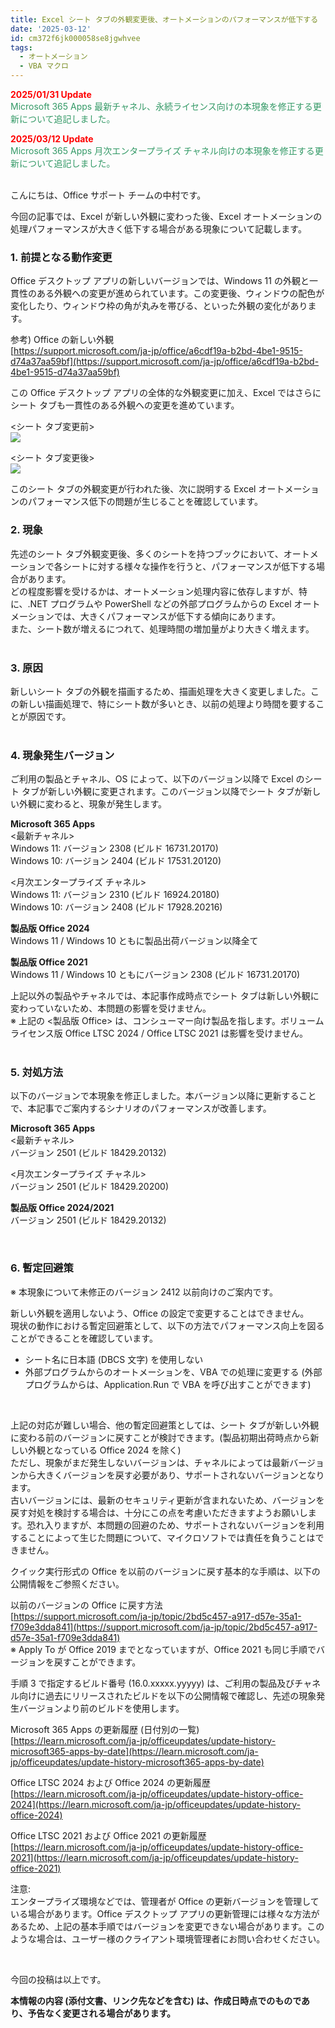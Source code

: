 ```yaml
---
title: Excel シート タブの外観変更後、オートメーションのパフォーマンスが低下する
date: '2025-03-12'
id: cm372f6jk000058se8jgwhvee
tags:
  - オートメーション
  - VBA マクロ
---
```


<span style="color:#ff0000">**2025/01/31 Update**</span>  
<span style="color:#339966">Microsoft 365 Apps 最新チャネル、永続ライセンス向けの本現象を修正する更新について追記しました。</span>  

<span style="color:#ff0000">**2025/03/12 Update**</span>  
<span style="color:#339966">Microsoft 365 Apps 月次エンタープライズ チャネル向けの本現象を修正する更新について追記しました。</span>  
<br>

こんにちは、Office サポート チームの中村です。

今回の記事では、Excel が新しい外観に変わった後、Excel オートメーションの処理パフォーマンスが大きく低下する場合がある現象について記載します。
<br>

**<h3>1. 前提となる動作変更</h3>**
Office デスクトップ アプリの新しいバージョンでは、Windows 11 の外観と一貫性のある外観への変更が進められています。この変更後、ウィンドウの配色が変化したり、ウィンドウ枠の角が丸みを帯びる、といった外観の変化があります。

参考) Office の新しい外観  
[https://support.microsoft.com/ja-jp/office/a6cdf19a-b2bd-4be1-9515-d74a37aa59bf](https://support.microsoft.com/ja-jp/office/a6cdf19a-b2bd-4be1-9515-d74a37aa59bf)

この Office デスクトップ アプリの全体的な外観変更に加え、Excel ではさらにシート タブも一貫性のある外観への変更を進めています。

<シート タブ変更前>  
![](Visual_Before.png)  

<シート タブ変更後>  
![](Visual_After.png)  

このシート タブの外観変更が行われた後、次に説明する Excel オートメーションのパフォーマンス低下の問題が生じることを確認しています。
<br>

**<h3>2. 現象</h3>**
先述のシート タブ外観変更後、多くのシートを持つブックにおいて、オートメーションで各シートに対する様々な操作を行うと、パフォーマンスが低下する場合があります。  
どの程度影響を受けるかは、オートメーション処理内容に依存しますが、特に、.NET プログラムや PowerShell などの外部プログラムからの Excel オートメーションでは、大きくパフォーマンスが低下する傾向にあります。  
また、シート数が増えるにつれて、処理時間の増加量がより大きく増えます。  
<br>

**<h3>3. 原因</h3>**
新しいシート タブの外観を描画するため、描画処理を大きく変更しました。この新しい描画処理で、特にシート数が多いとき、以前の処理より時間を要することが原因です。  
<br>

**<h3>4. 現象発生バージョン</h3>**
ご利用の製品とチャネル、OS によって、以下のバージョン以降で Excel のシート タブが新しい外観に変更されます。このバージョン以降でシート タブが新しい外観に変わると、現象が発生します。

**Microsoft 365 Apps**  
<最新チャネル>  
Windows 11: バージョン 2308 (ビルド 16731.20170)  
Windows 10: バージョン 2404 (ビルド 17531.20120)  

<月次エンタープライズ チャネル>  
Windows 11: バージョン 2310 (ビルド 16924.20180)  
Windows 10: バージョン 2408 (ビルド 17928.20216)  

**製品版 Office 2024**  
Windows 11 / Windows 10 ともに製品出荷バージョン以降全て

**製品版 Office 2021**  
Windows 11 / Windows 10 ともにバージョン 2308 (ビルド 16731.20170)  

上記以外の製品やチャネルでは、本記事作成時点でシート タブは新しい外観に変わっていないため、本問題の影響を受けません。  
※ 上記の <製品版 Office> は、コンシューマー向け製品を指します。ボリューム ライセンス版 Office LTSC 2024 / Office LTSC 2021 は影響を受けません。  
<br>

**<h3>5. 対処方法</h3>**

以下のバージョンで本現象を修正しました。本バージョン以降に更新することで、本記事でご案内するシナリオのパフォーマンスが改善します。

**Microsoft 365 Apps**  
<最新チャネル>  
バージョン 2501 (ビルド 18429.20132)  

<月次エンタープライズ チャネル>  
バージョン 2501 (ビルド 18429.20200)  

**製品版 Office 2024/2021**  
バージョン 2501 (ビルド 18429.20132)

<br>

**<h3>6. 暫定回避策</h3>**
※ 本現象について未修正のバージョン 2412 以前向けのご案内です。  

新しい外観を適用しないよう、Office の設定で変更することはできません。  
現状の動作における暫定回避策として、以下の方法でパフォーマンス向上を図ることができることを確認しています。

- シート名に日本語 (DBCS 文字) を使用しない
- 外部プログラムからのオートメーションを、VBA での処理に変更する (外部プログラムからは、Application.Run で VBA を呼び出すことができます)
<br>

上記の対応が難しい場合、他の暫定回避策としては、シート タブが新しい外観に変わる前のバージョンに戻すことが検討できます。(製品初期出荷時点から新しい外観となっている Office 2024 を除く)  
ただし、現象がまだ発生しないバージョンは、チャネルによっては最新バージョンから大きくバージョンを戻す必要があり、サポートされないバージョンとなります。  
古いバージョンには、最新のセキュリティ更新が含まれないため、バージョンを戻す対処を検討する場合は、十分にこの点を考慮いただきますようお願いします。恐れ入りますが、本問題の回避のため、サポートされないバージョンを利用することによって生じた問題について、マイクロソフトでは責任を負うことはできません。

クイック実行形式の Office を以前のバージョンに戻す基本的な手順は、以下の公開情報をご参照ください。

以前のバージョンの Office に戻す方法  
[https://support.microsoft.com/ja-jp/topic/2bd5c457-a917-d57e-35a1-f709e3dda841](https://support.microsoft.com/ja-jp/topic/2bd5c457-a917-d57e-35a1-f709e3dda841)  
※ Apply To が Office 2019 までとなっていますが、Office 2021 も同じ手順でバージョンを戻すことができます。

手順 3 で指定するビルド番号 (16.0.xxxxx.yyyyy) は、ご利用の製品及びチャネル向けに過去にリリースされたビルドを以下の公開情報で確認し、先述の現象発生バージョンより前のビルドを使用します。

Microsoft 365 Apps の更新履歴 (日付別の一覧)  
[https://learn.microsoft.com/ja-jp/officeupdates/update-history-microsoft365-apps-by-date](https://learn.microsoft.com/ja-jp/officeupdates/update-history-microsoft365-apps-by-date)

Office LTSC 2024 および Office 2024 の更新履歴  
[https://learn.microsoft.com/ja-jp/officeupdates/update-history-office-2024](https://learn.microsoft.com/ja-jp/officeupdates/update-history-office-2024)  

Office LTSC 2021 および Office 2021 の更新履歴  
[https://learn.microsoft.com/ja-jp/officeupdates/update-history-office-2021](https://learn.microsoft.com/ja-jp/officeupdates/update-history-office-2021)  


注意:  
エンタープライズ環境などでは、管理者が Office の更新バージョンを管理している場合があります。Office デスクトップ アプリの更新管理には様々な方法があるため、上記の基本手順ではバージョンを変更できない場合があります。このような場合は、ユーザー様のクライアント環境管理者にお問い合わせください。

<br>

今回の投稿は以上です。

**本情報の内容 (添付文書、リンク先などを含む) は、作成日時点でのものであり、予告なく変更される場合があります。**
